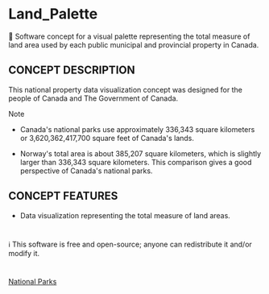 # Land_Palette
🍁 Software concept for a visual palette representing the total measure of land area used by each public municipal and provincial property in Canada. 

## CONCEPT DESCRIPTION

This national property data visualization concept was designed for the people of Canada and The Government of Canada.

> [!NOTE]
> - Canada's national parks use approximately 336,343 square kilometers or 3,620,362,417,700 square feet of Canada's lands.
> 
> - Norway's total area is about 385,207 square kilometers, which is slightly larger than 336,343 square kilometers. This comparison gives a good perspective of Canada's national parks.

## CONCEPT FEATURES

- Data visualization representing the total measure of land areas.

#
ℹ️ This software is free and open-source; anyone can redistribute it and/or modify it.
#

[National Parks](https://parks.canada.ca/pn-np)
